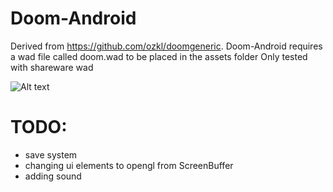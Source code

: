 # Doom-Android

Derived from https://github.com/ozkl/doomgeneric.
Doom-Android requires a wad file called doom.wad to be placed in the assets folder
Only tested with shareware wad

![Alt text](https://github.com/decqart/Doom-Android/blob/master/doom-screenshot.png)

# TODO:
* save system
* changing ui elements to opengl from ScreenBuffer
* adding sound
